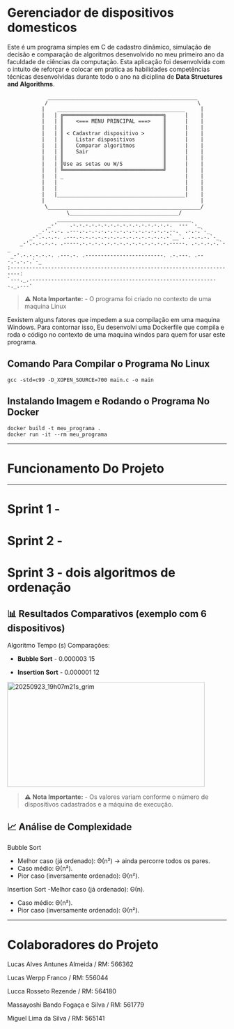 # Gerenciador de dispositivos domesticos

Este é um programa simples em C de cadastro dinâmico, simulação de decisão e comparação de algoritmos desenvolvido no meu primeiro ano da faculdade de ciências da computação. Esta aplicação foi desenvolvida com o intuito de reforçar e colocar em pratica as habilidades competências técnicas desenvolvidas durante todo o ano na diciplina de **Data Structures and Algorithms**.

```
             ________________________________________________
            /                                                \
           |    _________________________________________     |
           |   | ╔════════════════════════════════╗      |    |
           |   | ║    <=== MENU PRINCIPAL ===>    ║      |    |
           |   | ║                                ║      |    |
           |   | ║ < Cadastrar dispositivo >      ║      |    |
           |   | ║    Listar dispositivos         ║      |    |
           |   | ║    Comparar algoritmos         ║      |    |
           |   | ║    Sair                        ║      |    |
           |   | ║                                ║      |    |
           |   | ║Use as setas ou W/S             ║      |    |
           |   | ╚════════════════════════════════╝      |    |
           |   | _                                       |    |
           |   |                                         |    |
           |   |                                         |    |
           |   |_________________________________________|    |
           |                                                  |
            \_________________________________________________/
                   \___________________________________/
                ___________________________________________
             _-'    .-.-.-.-.-.-.-.-.-.-.-.-.-.-.-.-.  --- `-_
          _-'.-.-. .---.-.-.-.-.-.-.-.-.-.-.-.-.-.-.--.  .-.-.`-_
       _-'.-.-.-. .---.-.-.-.-.-.-.-.-.-.-.-.-.-.-.-`__`. .-.-.-.`-_
    _-'.-.-.-.-. .-----.-.-.-.-.-.-.-.-.-.-.-.-.-.-.-----. .-.-.-.-.`-_
 _-'.-.-.-.-.-. .---.-. .-------------------------. .-.---. .---.-.-.-.`-_
:-------------------------------------------------------------------------:
`---._.-------------------------------------------------------------._.---'
```

> ⚠️ **Nota Importante:** - O programa foi criado no contexto de uma maquina Linux 

Eexistem alguns fatores que impedem a sua compilação em uma maquina Windows. Para contornar isso, Eu desenvolvi uma Dockerfile que compila e roda o código no contexto de uma maquina windos para quem for usar este programa.

## Comando Para Compilar o Programa No Linux

```
gcc -std=c99 -D_XOPEN_SOURCE=700 main.c -o main
```

## Instalando Imagem e Rodando o Programa No Docker

```
docker build -t meu_programa .
docker run -it --rm meu_programa
```

---

# Funcionamento Do Projeto



---
# Sprint 1 -

# Sprint 2 -

# Sprint 3 - dois algoritmos de ordenação

## 📊 Resultados Comparativos (exemplo com 6 dispositivos)
Algoritmo	Tempo (s)	Comparações:

- **Bubble Sort**	- 0.000003	15

- **Insertion Sort** -	0.000001	12

<img width="453" height="241" alt="20250923_19h07m21s_grim" src="https://github.com/user-attachments/assets/06f7ea29-20d7-4e42-87a5-acd66c11256d" />

> ⚠️ **Nota Importante:** - Os valores variam conforme o número de dispositivos cadastrados e a máquina de execução.

## 📈 Análise de Complexidade
Bubble Sort

- Melhor caso (já ordenado): Θ(n²) → ainda percorre todos os pares.
- Caso médio: Θ(n²).
- Pior caso (inversamente ordenado): Θ(n²).

Insertion Sort
-Melhor caso (já ordenado): Θ(n).
- Caso médio: Θ(n²).
- Pior caso (inversamente ordenado): Θ(n²).

---

# Colaboradores do Projeto

  Lucas Alves Antunes Almeida / RM: 566362 

  Lucas Werpp Franco / RM: 556044 

  Lucca Rosseto Rezende / RM: 564180 

  Massayoshi Bando Fogaça e Silva / RM: 561779 

  Miguel Lima da Silva / RM: 565141
